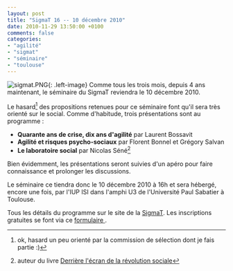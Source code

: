 ```yaml
---
layout: post
title: "SigmaT 16 -- 10 décembre 2010"
date: 2010-11-29 13:50:00 +0100
comments: false
categories: 
- "agilité"
- "sigmat"
- "séminaire"
- "toulouse"
---
```

![sigmat.PNG](https://blog.crafting-labs.fr/images/logo/.sigmat_s.jpg){: .left-image}
Comme tous les trois mois, depuis 4 ans maintenant, le séminaire du SigmaT reviendra le 10 décembre 2010.

Le hasard[^1] des propositions retenues pour ce séminaire font qu'il sera très orienté sur le social. Comme d'habitude, trois présentations sont au programme :

* __Quarante ans de crise, dix ans d'agilité__ par Laurent Bossavit
* __Agilité et risques psycho-sociaux__ par Florent Bonnel et Grégory Salvan
* __Le laboratoire social__ par Nicolas Séné[^2]

Bien évidemment, les présentations seront suivies d'un apéro pour faire connaissance et prolonger les discussions.

Le séminaire ce tiendra donc le 10 décembre 2010 à 16h et sera hébergé, encore une fois, par l'IUP ISI dans l'amphi U3 de l'Université Paul Sabatier à Toulouse.

Tous les détails du programme sur le site de la [SigmaT](http://www.sigmat.fr).
Les inscriptions gratuites se font via ce [formulaire ](http://www.sigmat.fr/index.php?form/inscription).


[^1]: ok, hasard un peu orienté par la commission de sélection dont je fais partie :)
[^2]: auteur du livre [Derrière l'écran de la révolution sociale](http://www.amazon.fr/gp/product/2358100293?ie=UTF8&tag=monbloamoique-21&linkCode=as2&camp=1642&creative=19458&creativeASIN=2358100293)
